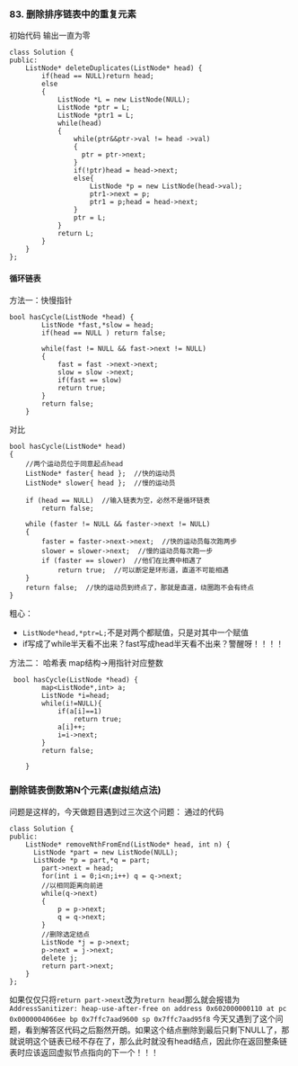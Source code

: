 ### 83. 删除排序链表中的重复元素
初始代码 输出一直为零
```
class Solution {
public:
    ListNode* deleteDuplicates(ListNode* head) {
        if(head == NULL)return head;
        else
        {
            ListNode *L = new ListNode(NULL);
            ListNode *ptr = L;
            ListNode *ptr1 = L;
            while(head)
            {
                while(ptr&&ptr->val != head ->val)
                {
                  ptr = ptr->next;
                }
                if(!ptr)head = head->next;
                else{
                    ListNode *p = new ListNode(head->val);
                    ptr1->next = p;
                    ptr1 = p;head = head->next;
                }
                ptr = L;
            }
            return L;
        }
    }
};
```


#### 循环链表
方法一：快慢指针
```
bool hasCycle(ListNode *head) {
        ListNode *fast,*slow = head;
        if(head == NULL ) return false;
        
        while(fast != NULL && fast->next != NULL)
        {
            fast = fast ->next->next;
            slow = slow ->next;
            if(fast == slow)
            return true;
        }
        return false;
    }
```

对比
```
bool hasCycle(ListNode* head) 
{
	//两个运动员位于同意起点head
	ListNode* faster{ head };  //快的运动员
	ListNode* slower{ head };  //慢的运动员

	if (head == NULL)  //输入链表为空，必然不是循环链表
		return false;

	while (faster != NULL && faster->next != NULL)
	{
		faster = faster->next->next;  //快的运动员每次跑两步
		slower = slower->next;  //慢的运动员每次跑一步
		if (faster == slower)  //他们在比赛中相遇了
			return true;  //可以断定是环形道，直道不可能相遇
	}
	return false;  //快的运动员到终点了，那就是直道，绕圈跑不会有终点
}

```
粗心：
*  ```ListNode*head,*ptr=L;```不是对两个都赋值，只是对其中一个赋值
* if写成了while半天看不出来？fast写成head半天看不出来？警醒呀！！！！

方法二： 哈希表
map结构->用指针对应整数

```
 bool hasCycle(ListNode *head) {
        map<ListNode*,int> a;
        ListNode *i=head;
        while(i!=NULL){
            if(a[i]==1)
                return true;
            a[i]++;
            i=i->next;
        }
        return false;

    }

```
### 删除链表倒数第N个元素(虚拟结点法)
问题是这样的，今天做题目遇到过三次这个问题：
通过的代码
```
class Solution {
public:
    ListNode* removeNthFromEnd(ListNode* head, int n) {
      ListNode *part = new ListNode(NULL);
      ListNode *p = part,*q = part;
        part->next = head;
        for(int i = 0;i<n;i++) q = q->next;
        //以相同距离向前进
        while(q->next)
        {
            p = p->next;
            q = q->next;
        }
        //删除选定结点
        ListNode *j = p->next;
        p->next = j->next;
        delete j;
        return part->next;
    }
};
```
如果仅仅只将`return part->next`改为`return head`那么就会报错为
```AddressSanitizer: heap-use-after-free on address 0x602000000110 at pc 0x0000004066ee bp 0x7ffc7aad9600 sp 0x7ffc7aad95f8```
今天又遇到了这个问题，看到解答区代码之后豁然开朗。如果这个结点删除到最后只剩下NULL了，那就说明这个链表已经不存在了，那么此时就没有head结点，因此你在返回整条链表时应该返回虚拟节点指向的下一个！！！

